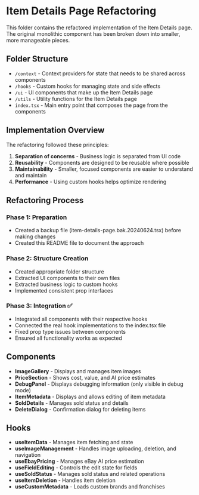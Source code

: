 # Item Details Page Refactoring

This folder contains the refactored implementation of the Item Details page. The original monolithic component has been broken down into smaller, more manageable pieces.

## Folder Structure

- `/context` - Context providers for state that needs to be shared across components
- `/hooks` - Custom hooks for managing state and side effects
- `/ui` - UI components that make up the Item Details page
- `/utils` - Utility functions for the Item Details page
- `index.tsx` - Main entry point that composes the page from the components

## Implementation Overview

The refactoring followed these principles:

1. **Separation of concerns** - Business logic is separated from UI code
2. **Reusability** - Components are designed to be reusable where possible
3. **Maintainability** - Smaller, focused components are easier to understand and maintain
4. **Performance** - Using custom hooks helps optimize rendering

## Refactoring Process

### Phase 1: Preparation
- Created a backup file (item-details-page.bak.20240624.tsx) before making changes
- Created this README file to document the approach

### Phase 2: Structure Creation
- Created appropriate folder structure
- Extracted UI components to their own files
- Extracted business logic to custom hooks
- Implemented consistent prop interfaces

### Phase 3: Integration ✅
- Integrated all components with their respective hooks
- Connected the real hook implementations to the index.tsx file
- Fixed prop type issues between components
- Ensured all functionality works as expected

## Components

- **ImageGallery** - Displays and manages item images
- **PriceSection** - Shows cost, value, and AI price estimates
- **DebugPanel** - Displays debugging information (only visible in debug mode)
- **ItemMetadata** - Displays and allows editing of item metadata
- **SoldDetails** - Manages sold status and details
- **DeleteDialog** - Confirmation dialog for deleting items

## Hooks

- **useItemData** - Manages item fetching and state
- **useImageManagement** - Handles image uploading, deletion, and navigation
- **useEbayPricing** - Manages eBay AI price estimation
- **useFieldEditing** - Controls the edit state for fields
- **useSoldStatus** - Manages sold status and related operations
- **useItemDeletion** - Handles item deletion
- **useCustomMetadata** - Loads custom brands and franchises 